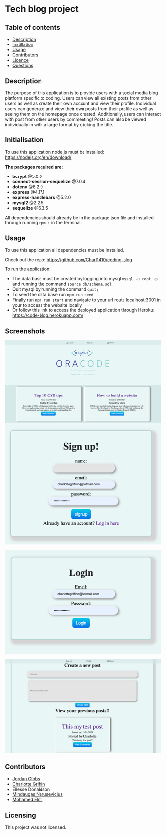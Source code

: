 # Tech blog project 

 ## Table of contents

  * [Description](#Description)
  * [Instillation](#Instillation)
  * [Usage](#Usage)
  * [Contributors](#Contributing)
  * [Licence](#License)
  * [Questions](#Questions)
  

## Description

The purpose of this application is to provide users with a social media blog platform specific to coding. Users can view all existing posts from other users as well as create their own account and view their profile. Individual users can generate and view their own posts from their profile as well as seeing them on the homepage once created. Additionally, users can interact with post from other users by commenting! Posts can also be viewed individually in with a large format by clicking the title.


## Initialisation
To use this application node.js must be installed: https://nodejs.org/en/download/ <br />

**The packages required are:**
 * **bcrypt**  @5.0.0
 * **connect-session-sequelize** @7.0.4 
 * **dotenv** @8.2.0 
* **express** @4.17.1 
* **express-handlebars** @5.2.0 
* **mysql2** @2.2.5 
* **sequelize** @6.3.5 

All dependencies should already be in the package.json file and installed through running ```npm i``` in the terminal.

## Usage
To use this application all dependencies must be installed. <br>

Check out the repo: https://github.com/Charl1410/coding-blog

To run the application: 

* The data base must be created by logging into mysql ```mysql -u root -p``` and running the command ```source db/schema.sql```
* Quit mysql by running the command ```quit;```
* To seed the data base run ```npm run seed```
* Finally run ```npm run start``` and navigate to your url route localhost:3001 in your to access the website locally 
* Or follow this link to access the deployed application through Heroku: https://code-blog.herokuapp.com/

## Screenshots 

![](https://github.com/Charl1410/coding-blog/blob/69372bf7e03b22ee996a730c848c6429178e240b/Screenshots/Screenshot%202023-01-24%20at%2018.19.45.png)
![](https://github.com/Charl1410/coding-blog/blob/69372bf7e03b22ee996a730c848c6429178e240b/Screenshots/Screenshot%202023-01-24%20at%2018.20.28.png)

![](https://github.com/Charl1410/coding-blog/blob/69372bf7e03b22ee996a730c848c6429178e240b/Screenshots/Screenshot%202023-01-24%20at%2018.20.35.png)

![](https://github.com/Charl1410/coding-blog/blob/69372bf7e03b22ee996a730c848c6429178e240b/Screenshots/Screenshot%202023-01-24%20at%2018.20.46.png)

## Contributors

* [Jordan Gibbs](https://github.com/gibbo3433)
* [Charlotte Griffin](https://github.com/Charl1410)
* [Ellesse Donaldson](https://github.com/ellessed) 
* [Mindaugas Narusevicius](https://github.com/MindOfDevelopment) 
* [Mohamed Elmi](https://github.com/moelmi89)

## Licensing 

This project was not licensed.
